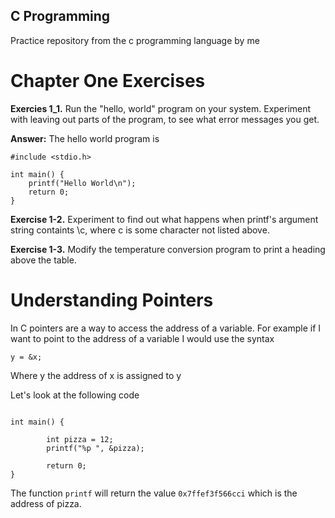 ## C Programming
Practice repository from the c programming language by me

# Chapter One Exercises

**Exercies 1_1.** Run the "hello, world" program on your system. Experiment with leaving out parts of the program, to see what error messages you get.

**Answer:**
The hello world program is

````
#include <stdio.h>

int main() {
	printf("Hello World\n");
	return 0;
}
````
**Exercise 1-2.** Experiment to find out what happens when printf's argument string containts \c, where c is some character not listed above.

**Exercise 1-3.** Modify the temperature conversion program to print a heading above the table.

# Understanding Pointers

In C pointers are a way to access the address of a variable. For example if I want to point to the address of a variable I would use the syntax

`y = &x;`

Where y the address of x is assigned to y

Let's look at the following code

````#include <stdio.h>

int main() {

        int pizza = 12;
        printf("%p ", &pizza);

        return 0;
}
````
The function `printf` will return the value `0x7ffef3f566cci` which is the address of pizza.
